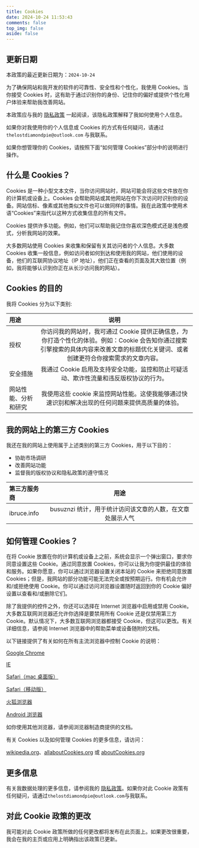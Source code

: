 ```yaml
---
title: Cookies
date: 2024-10-24 11:53:43
comments: false
top_img: false
aside: false
---
```


## 更新日期

本政策的最近更新日期为：`2024-10-24`

为了确保网站和我开发的软件的可靠性、安全性和个性化，我使用 Cookies。当你接受 Cookies 时，这有助于通过识别你的身份、记住你的偏好或提供个性化用户体验来帮助我改善网站。

本政策应与我的 [隐私政策](/privacy/) 一起阅读，该隐私政策解释了我如何使用个人信息。

如果你对我使用你的个人信息或 Cookies 的方式有任何疑问，请通过 `thelostdiamondpie@outlook.com` 与我联系。

如果你想管理你的 Cookies，请按照下面“如何管理 Cookies”部分中的说明进行操作。

## 什么是 Cookies？

Cookies 是一种小型文本文件，当你访问网站时，网站可能会将这些文件放在你的计算机或设备上。Cookies 会帮助网站或其他网站在你下次访问时识别你的设备。网站信标、像素或其他类似文件也可以做同样的事情。我在此政策中使用术语“Cookies”来指代以这种方式收集信息的所有文件。

Cookies 提供许多功能。例如，他们可以帮助我记住你喜欢深色模式还是浅色模式，分析我网站的效果。

大多数网站使用 Cookies 来收集和保留有关其访问者的个人信息。大多数 Cookies 收集一般信息，例如访问者如何到达和使用我的网站，他们使用的设备，他们的互联网协议地址（IP 地址），他们正在查看的页面及其大致位置（例如，我将能够认识到你正在从长沙访问我的网站）。

## Cookies 的目的

我将 Cookies 分为以下类别:

<table>
<thead>
    <tr>
        <th align="left">用途</th>
        <th align="center">说明</th>
    </tr>
</thead>
<tbody>
    <tr>
        <td align="left">授权</td>
        <td align="center">你访问我的网站时，我可通过 Cookie 提供正确信息，为你打造个性化的体验。例如：Cookie 会告知你通过搜索引擎搜索的具体内容来改善文章的标题优化关键词、或者创建更符合你搜索需求的文章内容。</td>
    </tr>
    <tr>
        <td align="left">安全措施</td>
        <td align="center">我通过 Cookie 启用及支持安全功能，监控和防止可疑活动、欺诈性流量和违反版权协议的行为。</td>
    </tr>
    <tr>
        <td align="left">网站性能、分析和研究</td>
        <td align="center">我使用这些 cookie 来监控网站性能。这使我能够通过快速识别和解决出现的任何问题来提供高质量的体验。</td>
    </tr>
</tbody>
</table>

## 我的网站上的第三方 Cookies

我还在我的网站上使用属于上述类别的第三方 Cookies，用于以下目的：

- 协助市场调研
- 改善网站功能
- 监督我的版权协议和隐私政策的遵守情况

<table>
<thead>
    <tr>
        <th align="left">第三方服务商</th>
        <th align="center">用途</th>
    </tr>
</thead>
<tbody>
    <tr>
        <td align="left">ibruce.info</td>
        <td align="center">busuznzi 统计，用于统计访问该文章的人数，在文章处展示人气</td>
    </tr>
</tbody>
</table>

## 如何管理 Cookies？

在将 Cookie 放置在你的计算机或设备上之前，系统会显示一个弹出窗口，要求你同意设置这些 Cookie。通过同意放置 Cookies，你可以让我为你提供最佳的体验和服务。如果你愿意，你可以通过浏览器设置关闭本站的 Cookie 来拒绝同意放置 Cookies；但是，我网站的部分功能可能无法完全或按预期运行。你有机会允许和&#x2F;或拒绝使用 Cookie。你可以通过访问浏览器设置随时返回到你的 Cookie 偏好设置以查看和&#x2F;或删除它们。

除了我提供的控件之外，你还可以选择在 Internet 浏览器中启用或禁用 Cookie。大多数互联网浏览器还允许你选择是要禁用所有 Cookie 还是仅禁用第三方 Cookie。默认情况下，大多数互联网浏览器都接受 Cookie，但这可以更改。有关详细信息，请参阅 Internet 浏览器中的帮助菜单或设备随附的文档。

以下链接提供了有关如何在所有主流浏览器中控制 Cookie 的说明：

[Google Chrome](https://support.google.com/chrome/answer/95647?hl=en)

[IE](https://support.microsoft.com/en-us/help/260971/description-of-cookies)

[Safari（mac 桌面版）](https://support.apple.com/guide/safari/manage-cookies-and-website-data-sfri11471/mac)

[Safari（移动版）](https://support.apple.com/en-us/HT201265)

[火狐浏览器](https://support.mozilla.org/en-US/kb/Cookies-information-websites-store-on-your-computer)

[Android 浏览器](http://support.google.com/ics/nexus/bin/answer.py?hl=en&answer=2425067)

如你使用其他浏览器，请参阅浏览器制造商提供的文档。

有关 Cookies 以及如何管理 Cookies 的更多信息，请访问：

[wikipedia.org](https://zh.wikipedia.org/wiki/Cookie)、[allaboutCookies.org](https://www.allaboutcookies.org/) 或 [aboutCookies.org](https://www.aboutcookies.org/)

## 更多信息

有关我数据处理的更多信息，请参阅我的 [隐私政策](/privacy/)。如果你对此 Cookie 政策有任何疑问，请通过`thelostdiamondpie@outlook.com`与我联系。

## 对此 Cookie 政策的更改

我可能对此 Cookie 政策所做的任何更改都将发布在此页面上。如果更改很重要，我会在我的主页或应用上明确指出该政策已更新。